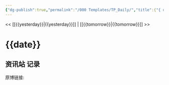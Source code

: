 ```yaml
---
{"dg-publish":true,"permalink":"/000 Templates/TP_Daily/","title":{"{ date }":null},"created":"2022-10-26T23:45:56.657+08:00","updated":"2023-03-07T20:26:01.922+08:00"}
---
```



<< [[{{yesterday}}\|{{yesterday}}]] | [[{{tomorrow}}\|{{tomorrow}}]] >>
# {{date}}

## 资讯站 记录

原博链接: 

